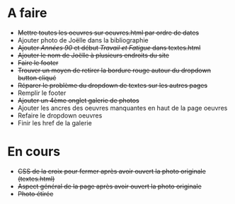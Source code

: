 # **A faire**

- <del>Mettre toutes les oeuvres sur oeuvres.html par ordre de dates
- Ajouter photo de Joëlle dans la bibliographie
- <del>Ajouter *Années 90* et début *Travail et Fatigue* dans textes.html
- <del>Ajouter le nom de Joëlle à plusieurs endroits du site
- <del>Faire le footer
- <del>Trouver un moyen de retirer la bordure rouge autour du dropdown button cliqué
- <del>Réparer le problème du dropdown de textes sur les autres pages
- Remplir le footer
- <del>Ajouter un 4ème onglet galerie de photos
- Ajouter les ancres des oeuvres manquantes en haut de la page oeuvres
- Refaire le dropdown oeuvres
- Finir les href de la galerie

# **En cours**

- <del>CSS de la croix pour fermer après avoir ouvert la photo originale (textes.html)
- <del>Aspect général de la page après avoir ouvert la photo originale
- <del>Photo étirée